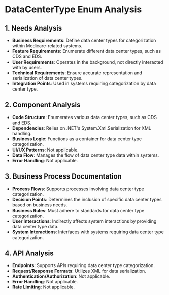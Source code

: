 # DataCenterType Enum Analysis

## 1. Needs Analysis
- **Business Requirements**: Define data center types for categorization within Medicare-related systems.
- **Feature Requirements**: Enumerate different data center types, such as CDS and EDS.
- **User Requirements**: Operates in the background, not directly interacted with by users.
- **Technical Requirements**: Ensure accurate representation and serialization of data center types.
- **Integration Points**: Used in systems requiring categorization by data center type.

## 2. Component Analysis
- **Code Structure**: Enumerates various data center types, such as CDS and EDS.
- **Dependencies**: Relies on .NET's System.Xml.Serialization for XML handling.
- **Business Logic**: Functions as a container for data center type categorization.
- **UI/UX Patterns**: Not applicable.
- **Data Flow**: Manages the flow of data center type data within systems.
- **Error Handling**: Not applicable.

## 3. Business Process Documentation
- **Process Flows**: Supports processes involving data center type categorization.
- **Decision Points**: Determines the inclusion of specific data center types based on business needs.
- **Business Rules**: Must adhere to standards for data center type categorization.
- **User Interactions**: Indirectly affects system interactions by providing data center type data.
- **System Interactions**: Interfaces with systems requiring data center type categorization.

## 4. API Analysis
- **Endpoints**: Supports APIs requiring data center type categorization.
- **Request/Response Formats**: Utilizes XML for data serialization.
- **Authentication/Authorization**: Not applicable.
- **Error Handling**: Not applicable.
- **Rate Limiting**: Not applicable.
